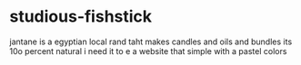 # studious-fishstick
jantane is a  egyptian local rand taht makes candles and oils and bundles its 10o percent natural  i need it to e a website that simple with a pastel colors
